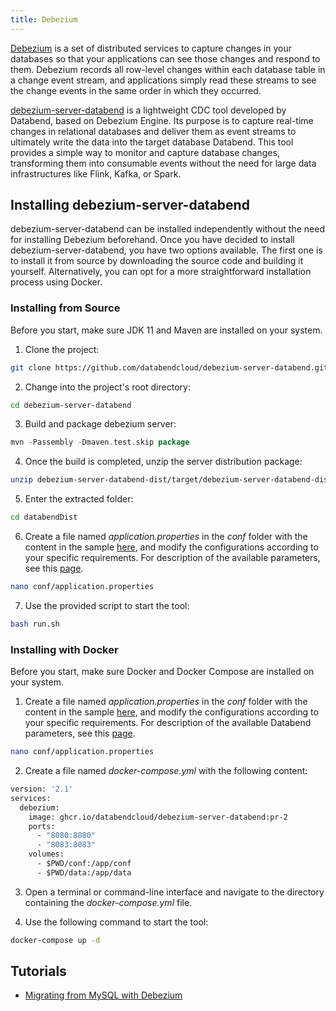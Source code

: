 ```yaml
---
title: Debezium
---
```


[Debezium](https://debezium.io/) is a set of distributed services to capture changes in your databases so that your applications can see those changes and respond to them. Debezium records all row-level changes within each database table in a change event stream, and applications simply read these streams to see the change events in the same order in which they occurred.

[debezium-server-databend](https://github.com/databendcloud/debezium-server-databend) is a lightweight CDC tool developed by Databend, based on Debezium Engine. Its purpose is to capture real-time changes in relational databases and deliver them as event streams to ultimately write the data into the target database Databend. This tool provides a simple way to monitor and capture database changes, transforming them into consumable events without the need for large data infrastructures like Flink, Kafka, or Spark.

## Installing debezium-server-databend

debezium-server-databend can be installed independently without the need for installing Debezium beforehand. Once you have decided to install debezium-server-databend, you have two options available. The first one is to install it from source by downloading the source code and building it yourself. Alternatively, you can opt for a more straightforward installation process using Docker.

### Installing from Source

Before you start, make sure JDK 11 and Maven are installed on your system.

1. Clone the project:

```bash
git clone https://github.com/databendcloud/debezium-server-databend.git
```

2. Change into the project's root directory:

```bash
cd debezium-server-databend
```

3. Build and package debezium server:

```go
mvn -Passembly -Dmaven.test.skip package
```

4. Once the build is completed, unzip the server distribution package:

```bash
unzip debezium-server-databend-dist/target/debezium-server-databend-dist*.zip -d databendDist
```

5. Enter the extracted folder:

```bash
cd databendDist
```

6. Create a file named _application.properties_ in the _conf_ folder with the content in the sample [here](https://github.com/databendcloud/debezium-server-databend/blob/main/debezium-server-databend-dist/src/main/resources/distro/conf/application.properties.example), and modify the configurations according to your specific requirements. For description of the available parameters, see this [page](https://github.com/databendcloud/debezium-server-databend/blob/main/docs/docs.md).

```bash
nano conf/application.properties
```

7. Use the provided script to start the tool:

```bash
bash run.sh
```

### Installing with Docker

Before you start, make sure Docker and Docker Compose are installed on your system.

1. Create a file named _application.properties_ in the _conf_ folder with the content in the sample [here](https://github.com/databendcloud/debezium-server-databend/blob/main/debezium-server-databend-dist/src/main/resources/distro/conf/application.properties.example), and modify the configurations according to your specific requirements. For description of the available Databend parameters, see this [page](https://github.com/databendcloud/debezium-server-databend/blob/main/docs/docs.md).

```bash
nano conf/application.properties
```

2. Create a file named _docker-compose.yml_ with the following content:

```dockerfile
version: '2.1'
services:
  debezium:
    image: ghcr.io/databendcloud/debezium-server-databend:pr-2
    ports:
      - "8080:8080"
      - "8083:8083"
    volumes:
      - $PWD/conf:/app/conf
      - $PWD/data:/app/data
```

3. Open a terminal or command-line interface and navigate to the directory containing the _docker-compose.yml_ file.

4. Use the following command to start the tool:

```bash
docker-compose up -d
```

## Tutorials

- [Migrating from MySQL with Debezium](/tutorials/migrate/migrating-from-mysql-with-debezium)
